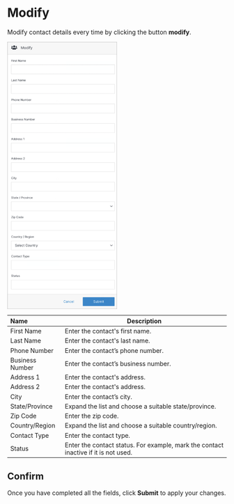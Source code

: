 # Modify

Modify contact details every time by clicking the button **modify**.

<img src="../../../images/modify-contact.png" alt="modify-contact" style="width: 50%; display: block"></a>

**Name** | **Description** 
:--- | ---
First Name | Enter the contact's first name.
Last Name | Enter the contact's last name.
Phone Number | Enter the contact’s phone number.
Business Number | Enter the contact’s business number.
Address 1 | Enter the contact's address.
Address 2 | Enter the contact's address.
City | Enter the contact’s city.
State/Province | Expand the list and choose a suitable state/province.
Zip Code | Enter the zip code.
Country/Region | Expand the list and choose a suitable country/region.
Contact Type | Enter the contact type.
Status | Enter the contact status. For example, mark the contact inactive if it is not used.

## Confirm

Once you have completed all the fields, click **Submit** to apply your changes.